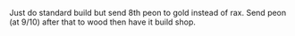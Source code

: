 Just do standard build but send 8th peon to gold instead of rax. Send peon (at 9/10) after that to wood then have it build shop.
